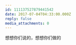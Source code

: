 ```yaml
---
id: 111137527879441542
date: 2017-07-04T04:33:00.000Z
reply: false
media_attachments: 0
---
```


想想你们说的，想想你们做的 ​​​​

